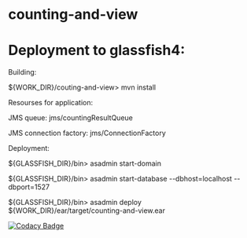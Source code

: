 # counting-and-view
# Deployment to glassfish4:

Building:

${WORK_DIR}/couting-and-view> mvn install


Resourses for application:

JMS queue: jms/countingResultQueue 

JMS connection factory: jms/ConnectionFactory 


Deployment:

${GLASSFISH_DIR}/bin> asadmin start-domain

${GLASSFISH_DIR}/bin> asadmin start-database --dbhost=localhost --dbport=1527

${GLASSFISH_DIR}/bin> asadmin deploy ${WORK_DIR}/ear/target/counting-and-view.ear

[![Codacy Badge](https://api.codacy.com/project/badge/Grade/140429ae8a0d482bb906fc137d52680f)](https://app.codacy.com/gh/EvHn/counting-and-view?utm_source=github.com&utm_medium=referral&utm_content=EvHn/counting-and-view&utm_campaign=Badge_Grade)
